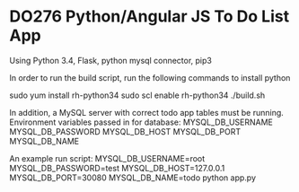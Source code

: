 # DO276 Python/Angular JS To Do List App
Using Python 3.4, Flask, python mysql connector, pip3

In order to run the build script, run the following commands to install python

sudo yum install rh-python34
sudo scl enable rh-python34 ./build.sh


In addition, a MySQL server with correct todo app tables must be running. Environment variables passed in for database:
MYSQL_DB_USERNAME
MYSQL_DB_PASSWORD
MYSQL_DB_HOST
MYSQL_DB_PORT
MYSQL_DB_NAME

An example run script:
MYSQL_DB_USERNAME=root MYSQL_DB_PASSWORD=test MYSQL_DB_HOST=127.0.0.1 MYSQL_DB_PORT=30080 MYSQL_DB_NAME=todo python app.py